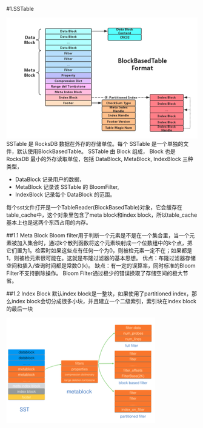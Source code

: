 #1.SSTable

![](images/SSTable.png)
SSTable 是 RocksDB 数据在外存的存储单位。每个 SSTable 是一个单独的文 件，默认使用BlockBasedTable。
SSTable 由 Block 组成， Block 也是 RocksDB 最小的外存读取单位，包括 DataBlock, MetaBlock, IndexBlock 三种类型，

* DataBlock 记录用户的数据，
* MetaBlock 记录该 SSTable 的 BloomFilter,
* IndexBlock 记录每个 DataBlock 的范围。


每个sst文件打开是一个TableReader(BlockBasedTable)对象，它会缓存在table_cache中，这个对象里包含了meta block和index block，所以table_cache基本上也是这两个东西占用的内存。

##1.1 Meta Block
Bloom filter用于判断一个元素是不是在一个集合里，当一个元素被加入集合时，通过k个散列函数将这个元素映射成一个位数组中的k个点，把它们置为1。检索时如果这些点有任何一个为0，则被检元素一定不在；如果都是1，则被检元素很可能在。这就是布隆过滤器的基本思想。 优点：布隆过滤器存储空间和插入/查询时间都是常数O(k)。 缺点：有一定的误算率，同时标准的Bloom Filter不支持删除操作。 Bloom Filter通过极少的错误换取了存储空间的极大节省。

##1.2 Index Block
默认index block是一整块，如果使用了partitioned index，那么index block会切分成很多小块，并且建立一个二级索引，索引块在index block的最后一块


![](images/sstable2.png)

